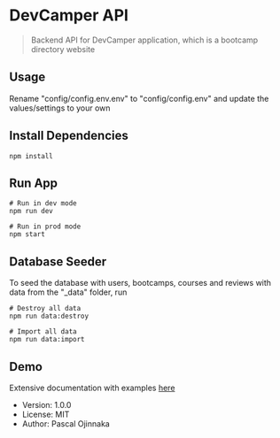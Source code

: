 # DevCamper API

> Backend API for DevCamper application, which is a bootcamp directory website

## Usage

Rename "config/config.env.env" to "config/config.env" and update the values/settings to your own

## Install Dependencies

```
npm install
```

## Run App

```
# Run in dev mode
npm run dev

# Run in prod mode
npm start
```

## Database Seeder

To seed the database with users, bootcamps, courses and reviews with data from the "\_data" folder, run

```
# Destroy all data
npm run data:destroy

# Import all data
npm run data:import
```

## Demo

Extensive documentation with examples [here](https://documenter.getpostman.com/view/9852313/TVt1953E)

- Version: 1.0.0
- License: MIT
- Author: Pascal Ojinnaka
